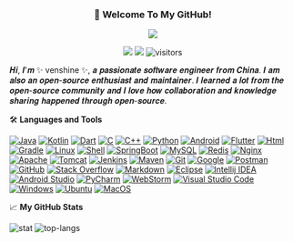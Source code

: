<h3 align="center">
    🎉 Welcome To My GitHub!
</h3>
<p align="center">
    <img src="https://readme-typing-svg.herokuapp.com?color=e65e2a&width=370&height=45&lines=The+dreams+are+always+necessary;Attitude+determines+everything;Continuous+exporting+knowledge">
</p>
<p align="center">
    <img src="https://img.shields.io/badge/gender-%F0%9F%A4%B5 gentleman-critical">
    <img src="https://img.shields.io/static/v1?label=email&message=venshine.cn@gmail.com&color=7BB32E">
    <img src="https://visitor-badge.glitch.me/badge?page_id=venshine.venshine" alt="visitors">
</p>

𝑯𝒊, 𝑰'𝒎 ✨ venshine ✨, 𝒂 𝒑𝒂𝒔𝒔𝒊𝒐𝒏𝒂𝒕𝒆 𝒔𝒐𝒇𝒕𝒘𝒂𝒓𝒆 𝒆𝒏𝒈𝒊𝒏𝒆𝒆𝒓 𝒇𝒓𝒐𝒎 𝑪𝒉𝒊𝒏𝒂. 𝑰 𝒂𝒎 𝒂𝒍𝒔𝒐 𝒂𝒏 𝒐𝒑𝒆𝒏-𝒔𝒐𝒖𝒓𝒄𝒆 𝒆𝒏𝒕𝒉𝒖𝒔𝒊𝒂𝒔𝒕 𝒂𝒏𝒅 𝒎𝒂𝒊𝒏𝒕𝒂𝒊𝒏𝒆𝒓. 𝑰 𝒍𝒆𝒂𝒓𝒏𝒆𝒅 𝒂 𝒍𝒐𝒕 𝒇𝒓𝒐𝒎 𝒕𝒉𝒆 𝒐𝒑𝒆𝒏-𝒔𝒐𝒖𝒓𝒄𝒆 𝒄𝒐𝒎𝒎𝒖𝒏𝒊𝒕𝒚 𝒂𝒏𝒅 𝑰 𝒍𝒐𝒗𝒆 𝒉𝒐𝒘 𝒄𝒐𝒍𝒍𝒂𝒃𝒐𝒓𝒂𝒕𝒊𝒐𝒏 𝒂𝒏𝒅 𝒌𝒏𝒐𝒘𝒍𝒆𝒅𝒈𝒆 𝒔𝒉𝒂𝒓𝒊𝒏𝒈 𝒉𝒂𝒑𝒑𝒆𝒏𝒆𝒅 𝒕𝒉𝒓𝒐𝒖𝒈𝒉 𝒐𝒑𝒆𝒏-𝒔𝒐𝒖𝒓𝒄𝒆.

🛠️ **Languages and Tools**
<p>
    <a href="https://github.com/search?q=user%3Avenshine+language%3AJava&type=repositories"><img alt="Java" src="https://img.shields.io/badge/Java-%23777BB4.svg?logo=openjdk&logoColor=white"></a>
    <a href="https://github.com/search?q=user%3Avenshine+language%3AKotlin&type=repositories"><img alt="Kotlin" src="https://img.shields.io/badge/Kotlin-%2345b8d8.svg?logo=kotlin&logoColor=white"></a>
    <a href="https://github.com/search?q=user%3Avenshine+language%3ADart&type=repositories"><img alt="Dart" src="https://img.shields.io/badge/Dart%20-%233776AB.svg?logo=dart&logoColor=white"></a>
    <a href="#"><img alt="C" src="https://img.shields.io/badge/C-%236fba48.svg?logo=c&logoColor=white"></a>
    <a href="#"><img alt="C++" src="https://img.shields.io/badge/C++-FCC624?logo=C%2B%2B&logoColor=black" /></a>
    <a href="#"><img alt="Python" src="https://img.shields.io/badge/Python-21759B?logo=python&logoColor=white"></a>
    <a href="#"><img alt="Android" src="https://img.shields.io/badge/Android%20-%231572B6.svg?logo=android&logoColor=white"></a>
    <a href="#"><img alt="Flutter" src="https://img.shields.io/badge/Flutter%20-%23E34F26.svg?logo=flutter&logoColor=white"></a>
    <a href="#"><img alt="Html" src="https://img.shields.io/badge/Html%20-%23F7DF1E.svg?logo=html5&logoColor=black"></a>
    <a href="#"><img alt="Gradle" src="https://img.shields.io/badge/Gradle-%23327FC7.svg?logo=gradle&logoColor=white"></a>
    <a href="#"><img alt="Linux" src="https://img.shields.io/badge/Linux%20-%2343853D.svg?logo=linux&logoColor=white"></a>
    <a href="#"><img alt="Shell" src="https://img.shields.io/badge/Shell%20-%232b3847.svg?logo=shell"></a>
    <a href="#"><img alt="SpringBoot" src="https://img.shields.io/badge/SpringBoot%20-%23554674.svg?logo=springboot"></a>
    <a href="#"><img alt="MySQL" src="https://img.shields.io/badge/MySQL-%234479A1.svg?logo=mysql&logoColor=white"></a>
    <a href="#"><img alt="Redis" src="https://img.shields.io/badge/redis-%23c83d2e.svg?logo=redis&logoColor=white"></a>
    <a href="#"><img alt="Nginx" src="https://img.shields.io/badge/-Nginx-009639?logo=nginx&logoColor=white"></a>
    <a href="#"><img alt="Apache" src="https://img.shields.io/badge/Apache-0078d7.svg?logo=apache&logoColor=white"></a>
    <a href="#"><img alt="Tomcat" src="https://img.shields.io/badge/Tomcat-a757ef?logo=apache-tomcat&logoColor=ffffff" /></a>
    <a href="#"><img alt="Jenkins" src="https://img.shields.io/badge/Jenkins-%23191f25.svg?logo=jenkins&logoColor=white"></a>
    <a href="#"><img alt="Maven" src="https://img.shields.io/badge/Maven-%2395e0d1.svg?logo=apache-maven&logoColor=white"></a>
    <a href="#"><img alt="Git" src="https://img.shields.io/badge/Git%20-%23F05033.svg?logo=git&logoColor=white"></a>
    <a href="#"><img alt="Google" src="https://img.shields.io/badge/Google%20-%23404d59.svg?logo=google&logoColor=white"></a>
    <a href="#"><img alt="Postman" src="https://img.shields.io/badge/Postman-FF6C37?logo=postman&logoColor=white"></a>
    <a href="#"><img alt="GitHub" src="https://img.shields.io/badge/GitHub-%232671E5.svg?logo=github&logoColor=white"></a>
    <a href="#"><img alt="Stack Overflow" src="https://img.shields.io/badge/-Stack%20Overflow-FE7A16?logo=stack-overflow&logoColor=white"></a>
    <a href="#"><img alt="Markdown" src="https://img.shields.io/badge/Markdown-%23000000.svg?logo=markdown&logoColor=white"></a>
    <a href="#"><img alt="Eclipse" src="https://img.shields.io/badge/Eclipse-%23327FC7.svg?logo=eclipse&logoColor=white"></a>
    <a href="#"><img alt="Intellij IDEA" src="https://img.shields.io/badge/Intellij%20IDEA-%23191f25.svg?logo=intellij-idea&logoColor=white"></a>
    <a href="#"><img alt="Android Studio" src="https://img.shields.io/badge/Android%20Studio-%23025E8C.svg?logo=android-studio&logoColor=white"></a>
    <a href="#"><img alt="PyCharm" src="https://img.shields.io/badge/PyCharm-96e07d?logo=PyCharm&logoColor=ffffff" /></a>
    <a href="#"><img alt="WebStorm" src="https://img.shields.io/badge/WebStorm-56c1eb?logo=WebStorm&logoColor=ffffff" /></a>
    <a href="#"><img alt="Visual Studio Code" src="https://img.shields.io/badge/Visual%20Studio%20Code-0078d7.svg?logo=visual-studio-code&logoColor=white"></a>
    <a href="#"><img alt="Windows" src="https://img.shields.io/badge/Windows-2496ED?logo=windows&logoColor=white" /></a>
    <a href="#"><img alt="Ubuntu" src="https://img.shields.io/badge/Ubuntu%20-%23.svg?logo=ubuntu&logoColor=white"></a>
    <a href="#"><img alt="MacOS" src="https://img.shields.io/badge/MacOS-333?logo=apple&logoColor=white" /></a>
    <!--
    <a href="#"><img alt="" src="https://img.shields.io/badge/-eb488b?logo=&logoColor=ffffff" /></a>
    <a href="#"><img alt="" src="https://img.shields.io/badge/-%23F05033.svg?logo=&logoColor=white"></a>
    <a href="#"><img alt="" src="https://img.shields.io/badge/-%23293339.svg?logo=&logoColor=white"></a>
    <a href="#"><img alt="" src="https://img.shields.io/badge/-%23018ddf.svg?logo=&logoColor=white"></a>
    -->
    <!-- icon
    https://simpleicons.org/?q=tomcat
    -->
</p>  

📈 **My GitHub Stats**

![stat](https://github-readme-stats.vercel.app/api?username=venshine&count_private=true&show_icons=true&hide=contribs&include_all_commits=true)
![top-langs](https://github-readme-stats.vercel.app/api/top-langs/?username=venshine&layout=compact)



